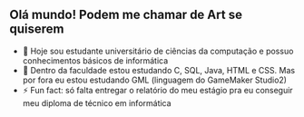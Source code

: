 ## Olá mundo! Podem me chamar de Art se quiserem


- 🔭 Hoje sou estudante universitário de ciências da computação e possuo conhecimentos básicos de informática
- 🌱 Dentro da faculdade estou estudando C, SQL, Java, HTML e CSS. Mas por fora eu estou estudando GML (linguagem do GameMaker Studio2)
- ⚡ Fun fact: só falta entregar o relatório do meu estágio pra eu conseguir meu diploma de técnico em informática
